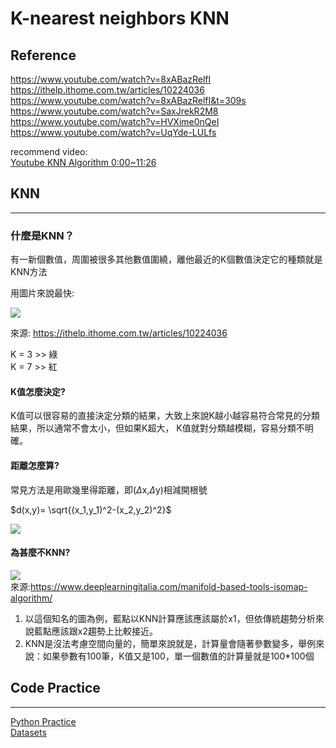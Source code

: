# **K-nearest neighbors KNN**


## **Reference**
https://www.youtube.com/watch?v=8xABazRelfI  
https://ithelp.ithome.com.tw/articles/10224036  
https://www.youtube.com/watch?v=8xABazRelfI&t=309s  
https://www.youtube.com/watch?v=SaxJrekR2M8  
https://www.youtube.com/watch?v=HVXime0nQeI  
https://www.youtube.com/watch?v=UqYde-LULfs  

recommend video:  
[Youtube KNN Algorithm 0:00~11:26](https://www.youtube.com/watch?v=6kZ-OPLNcgE)


## **KNN**
-------
### **什麼是KNN？**

有一新個數值，周圍被很多其他數值圍繞，離他最近的K個數值決定它的種類就是KNN方法


用圖片來說最快:

![](https://imgur.com/vdjAFuC.png)

來源: https://ithelp.ithome.com.tw/articles/10224036

K = 3 >> 綠  
K = 7 >> 紅 

#### **K值怎麼決定?**

K值可以很容易的直接決定分類的結果，大致上來說K越小越容易符合常見的分類結果，所以通常不會太小，但如果K超大， K值就對分類越模糊，容易分類不明確。

#### 距離怎麼算?

常見方法是用歐幾里得距離，即($\Delta$x,$\Delta$y)相減開根號  

$d(x,y)= \sqrt{(x_1,y_1)^2-(x_2,y_2)^2}$  

![](https://imgur.com/RVwuhe9.png)

#### 為甚麼不KNN?
![](https://imgur.com/IzQWwDf.png)  
來源:https://www.deeplearningitalia.com/manifold-based-tools-isomap-algorithm/  

1. 以這個知名的圖為例，藍點以KNN計算應該應該屬於x1，但依傳統趨勢分析來說藍點應該跟x2趨勢上比較接近。
2. KNN是沒法考慮空間向量的，簡單來說就是，計算量會隨著參數變多，舉例來說：如果參數有100筆，K值又是100，單一個數值的計算量就是100*100個



## **Code Practice**
-------
[Python Practice](http://xperimentallearning.blogspot.com/2017/04/scikit-learn-sklearn-library-machine.html)  
[Datasets](https://scikit-learn.org/stable/modules/generated/sklearn.datasets.load_iris.html)  



